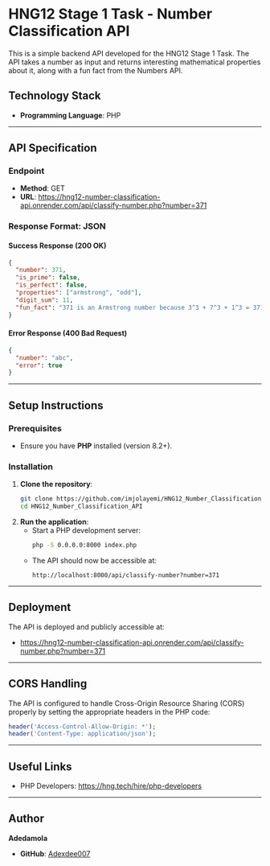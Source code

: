 # HNG12 Stage 1 Task - Number Classification API

This is a simple backend API developed for the HNG12 Stage 1 Task. The API takes a number as input and returns interesting mathematical properties about it, along with a fun fact from the Numbers API.

## Technology Stack

- **Programming Language**: PHP

---

## API Specification

### Endpoint
- **Method**: GET
- **URL**: https://hng12-number-classification-api.onrender.com/api/classify-number.php?number=371

### Response Format: JSON

#### **Success Response (200 OK)**
```json
{
  "number": 371,
  "is_prime": false,
  "is_perfect": false,
  "properties": ["armstrong", "odd"],
  "digit_sum": 11,
  "fun_fact": "371 is an Armstrong number because 3^3 + 7^3 + 1^3 = 371"
}
```

#### **Error Response (400 Bad Request)**
```json
{
  "number": "abc",
  "error": true
}
```

---

## Setup Instructions

### Prerequisites
- Ensure you have **PHP** installed (version 8.2+).

### Installation
1. **Clone the repository**:
   ```bash
   git clone https://github.com/imjolayemi/HNG12_Number_Classification_API.git
   cd HNG12_Number_Classification_API
   ```
2. **Run the application**:
   - Start a PHP development server:
     ```bash
     php -S 0.0.0.0:8000 index.php
     ```
   - The API should now be accessible at:
     ```
     http://localhost:8000/api/classify-number?number=371
     ```

---

## Deployment

The API is deployed and publicly accessible at:
- https://hng12-number-classification-api.onrender.com/api/classify-number.php?number=371

---

## CORS Handling

The API is configured to handle Cross-Origin Resource Sharing (CORS) properly by setting the appropriate headers in the PHP code:
```php
header('Access-Control-Allow-Origin: *');
header('Content-Type: application/json');
```

---

## Useful Links

- PHP Developers:  https://hng.tech/hire/php-developers

---

## Author

**Adedamola**

- **GitHub**: [Adexdee007](https://github.com/Adexdee007/HNG12_number_classification_api_task)